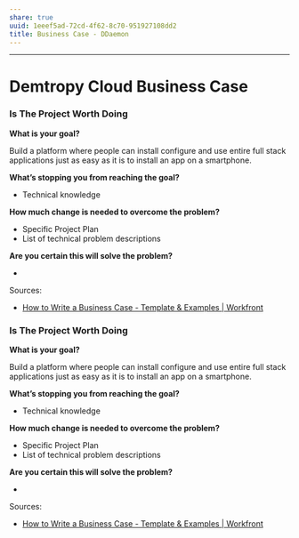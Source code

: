 ```yaml
---
share: true
uuid: 1eeef5ad-72cd-4f62-8c70-951927108dd2
title: Business Case - DDaemon
---
```

---
# Demtropy Cloud Business Case

### Is The Project Worth Doing

**What is your goal?**

Build a platform where people can install configure and use entire full stack applications just as easy as it is to install an app on a smartphone.

**What’s stopping you from reaching the goal?**

* Technical knowledge

**How much change is needed to overcome the problem?**

* Specific Project Plan
* List of technical problem descriptions


**Are you certain this will solve the problem?**

* 


Sources:
* [How to Write a Business Case - Template & Examples | Workfront](https://www.workfront.com/project-management/life-cycle/initiation/business-case)

### Is The Project Worth Doing

**What is your goal?**

Build a platform where people can install configure and use entire full stack applications just as easy as it is to install an app on a smartphone.

**What’s stopping you from reaching the goal?**

* Technical knowledge

**How much change is needed to overcome the problem?**

* Specific Project Plan
* List of technical problem descriptions


**Are you certain this will solve the problem?**

* 


Sources:
* [How to Write a Business Case - Template & Examples | Workfront](https://www.workfront.com/project-management/life-cycle/initiation/business-case)